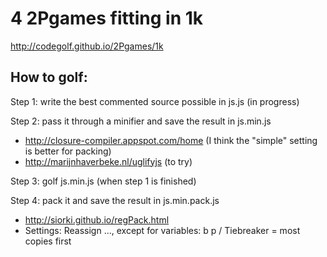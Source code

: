 4 2Pgames fitting in 1k
=======================

http://codegolf.github.io/2Pgames/1k


How to golf:
--


Step 1: write the best commented source possible in js.js (in progress)

Step 2: pass it through a minifier and save the result in js.min.js
- http://closure-compiler.appspot.com/home (I think the "simple" setting is better for packing)
- http://marijnhaverbeke.nl/uglifyjs (to try)

Step 3: golf js.min.js (when step 1 is finished)

Step 4: pack it and save the result in js.min.pack.js
- http://siorki.github.io/regPack.html
- Settings: Reassign ..., except for variables: b p / Tiebreaker = most copies first